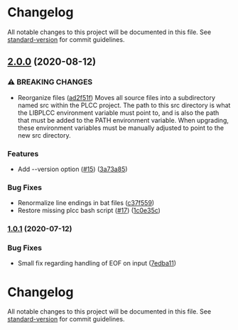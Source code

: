 # Changelog

All notable changes to this project will be documented in this file. See [standard-version](https://github.com/conventional-changelog/standard-version) for commit guidelines.

## [2.0.0](https://github.com/ourPLCC/plcc/compare/v1.0.1...v2.0.0) (2020-08-12)


### ⚠ BREAKING CHANGES

* Reorganize files ([ad2f51f](https://github.com/ourPLCC/plcc/commit/ad2f51f64bee866d3c1749005bd3eda701c9a94f))
Moves all source files into a subdirectory named src within the PLCC project.
The path to this src directory is what the LIBPLCC environment variable must
point to, and is also the path that must be added to the PATH environment
variable.  When upgrading, these environment variables must be manually
adjusted to point to the new src directory.

### Features

* Add --version option ([#15](https://github.com/ourPLCC/plcc/issues/15)) ([3a73a85](https://github.com/ourPLCC/plcc/commit/3a73a852ccf40b6241c640d55669402a043b5d1b))


### Bug Fixes

* Renormalize line endings in bat files ([c37f559](https://github.com/ourPLCC/plcc/commit/c37f5598fc77e38f768e78c6236e45a29d787015))
* Restore missing plcc bash script ([#17](https://github.com/ourPLCC/plcc/issues/17)) ([1c0e35c](https://github.com/ourPLCC/plcc/commit/1c0e35c61dad32e1535b791680c493f03d59305c))



### [1.0.1](https://github.com/ourPLCC/plcc/compare/v1.0.0...v1.0.1) (2020-07-12)


### Bug Fixes

* Small fix regarding handling of EOF on input ([7edba11](https://github.com/ourPLCC/plcc/commit/7edba1123d8e8567fdcf24ee7c54ee7acc5c79b5))

# Changelog

All notable changes to this project will be documented in this file. See [standard-version](https://github.com/conventional-changelog/standard-version) for commit guidelines.
